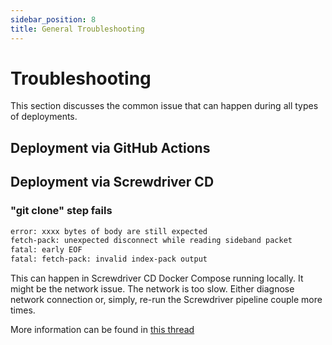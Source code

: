 ```yaml
---
sidebar_position: 8
title: General Troubleshooting
---
```


Troubleshooting
===============

This section discusses the common issue that can happen during all types of deployments.

Deployment via GitHub Actions
-----------------------------

Deployment via Screwdriver CD
-----------------------------

### "git clone" step fails

```bash
error: xxxx bytes of body are still expected
fetch-pack: unexpected disconnect while reading sideband packet
fatal: early EOF
fatal: fetch-pack: invalid index-pack output
```

This can happen in Screwdriver CD Docker Compose running locally. It might be the network issue. The network is too
slow. Either diagnose network connection or, simply, re-run the Screwdriver pipeline couple more times.

More information can be found in
[this thread](https://stackoverflow.com/questions/66366582/github-unexpected-disconnect-while-reading-sideband-packet)
